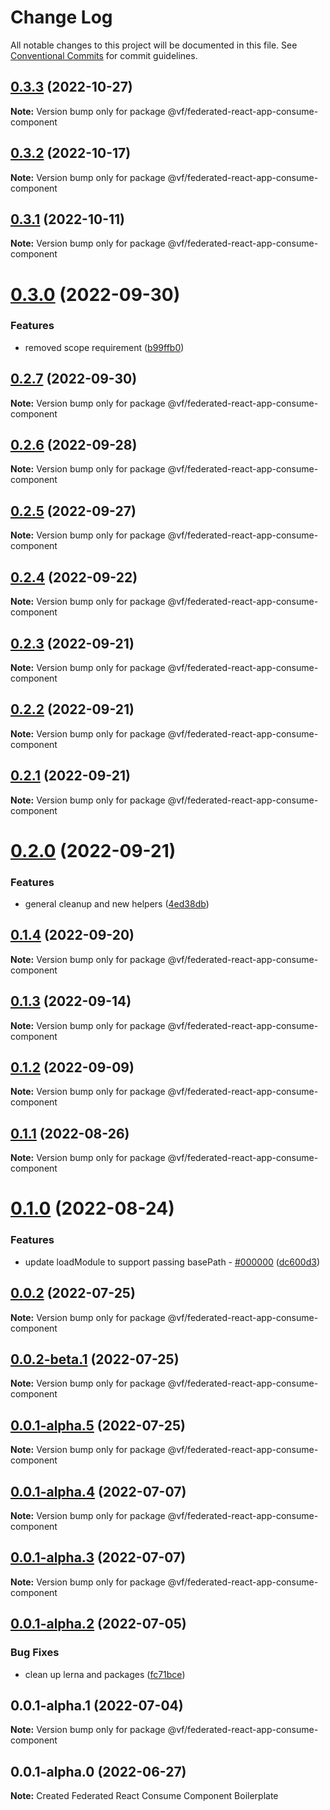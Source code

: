 # Change Log

All notable changes to this project will be documented in this file.
See [Conventional Commits](https://conventionalcommits.org) for commit guidelines.

## [0.3.3](https://vfuk-digital.visualstudio.com/Digital/_git/lib-web-federation-utils/compare/@vf/federated-react-app-consume-component@0.3.2...@vf/federated-react-app-consume-component@0.3.3) (2022-10-27)

**Note:** Version bump only for package @vf/federated-react-app-consume-component





## [0.3.2](https://vfuk-digital.visualstudio.com/Digital/_git/lib-web-federation-utils/compare/@vf/federated-react-app-consume-component@0.3.1...@vf/federated-react-app-consume-component@0.3.2) (2022-10-17)

**Note:** Version bump only for package @vf/federated-react-app-consume-component





## [0.3.1](https://vfuk-digital.visualstudio.com/Digital/_git/lib-web-federation-utils/compare/@vf/federated-react-app-consume-component@0.3.0...@vf/federated-react-app-consume-component@0.3.1) (2022-10-11)

**Note:** Version bump only for package @vf/federated-react-app-consume-component





# [0.3.0](https://vfuk-digital.visualstudio.com/Digital/_git/lib-web-federation-utils/compare/@vf/federated-react-app-consume-component@0.2.7...@vf/federated-react-app-consume-component@0.3.0) (2022-09-30)


### Features

* removed scope requirement ([b99ffb0](https://vfuk-digital.visualstudio.com/Digital/_git/lib-web-federation-utils/commits/b99ffb00171f44e1c3a97c6806decff6f11b4af1))





## [0.2.7](https://vfuk-digital.visualstudio.com/Digital/_git/lib-web-federation-utils/compare/@vf/federated-react-app-consume-component@0.2.6...@vf/federated-react-app-consume-component@0.2.7) (2022-09-30)

**Note:** Version bump only for package @vf/federated-react-app-consume-component





## [0.2.6](https://vfuk-digital.visualstudio.com/Digital/_git/lib-web-federation-utils/compare/@vf/federated-react-app-consume-component@0.2.5...@vf/federated-react-app-consume-component@0.2.6) (2022-09-28)

**Note:** Version bump only for package @vf/federated-react-app-consume-component





## [0.2.5](https://vfuk-digital.visualstudio.com/Digital/_git/lib-web-federation-utils/compare/@vf/federated-react-app-consume-component@0.2.4...@vf/federated-react-app-consume-component@0.2.5) (2022-09-27)

**Note:** Version bump only for package @vf/federated-react-app-consume-component





## [0.2.4](https://vfuk-digital.visualstudio.com/Digital/_git/lib-web-federation-utils/compare/@vf/federated-react-app-consume-component@0.2.3...@vf/federated-react-app-consume-component@0.2.4) (2022-09-22)

**Note:** Version bump only for package @vf/federated-react-app-consume-component





## [0.2.3](https://vfuk-digital.visualstudio.com/Digital/_git/lib-web-federation-utils/compare/@vf/federated-react-app-consume-component@0.2.2...@vf/federated-react-app-consume-component@0.2.3) (2022-09-21)

**Note:** Version bump only for package @vf/federated-react-app-consume-component





## [0.2.2](https://vfuk-digital.visualstudio.com/Digital/_git/lib-web-federation-utils/compare/@vf/federated-react-app-consume-component@0.2.1...@vf/federated-react-app-consume-component@0.2.2) (2022-09-21)

**Note:** Version bump only for package @vf/federated-react-app-consume-component





## [0.2.1](https://vfuk-digital.visualstudio.com/Digital/_git/lib-web-federation-utils/compare/@vf/federated-react-app-consume-component@0.2.0...@vf/federated-react-app-consume-component@0.2.1) (2022-09-21)

**Note:** Version bump only for package @vf/federated-react-app-consume-component





# [0.2.0](https://vfuk-digital.visualstudio.com/Digital/_git/lib-web-federation-utils/compare/@vf/federated-react-app-consume-component@0.1.4...@vf/federated-react-app-consume-component@0.2.0) (2022-09-21)


### Features

* general cleanup and new helpers ([4ed38db](https://vfuk-digital.visualstudio.com/Digital/_git/lib-web-federation-utils/commits/4ed38db296f26f37b6f81fca04c7034488013ea4))





## [0.1.4](https://vfuk-digital.visualstudio.com/Digital/_git/lib-web-federation-utils/compare/@vf/federated-react-app-consume-component@0.1.3...@vf/federated-react-app-consume-component@0.1.4) (2022-09-20)

**Note:** Version bump only for package @vf/federated-react-app-consume-component





## [0.1.3](https://vfuk-digital.visualstudio.com/Digital/_git/lib-web-federation-utils/compare/@vf/federated-react-app-consume-component@0.1.2...@vf/federated-react-app-consume-component@0.1.3) (2022-09-14)

**Note:** Version bump only for package @vf/federated-react-app-consume-component





## [0.1.2](https://vfuk-digital.visualstudio.com/Digital/_git/lib-web-federation-utils/compare/@vf/federated-react-app-consume-component@0.1.1...@vf/federated-react-app-consume-component@0.1.2) (2022-09-09)

**Note:** Version bump only for package @vf/federated-react-app-consume-component





## [0.1.1](https://vfuk-digital.visualstudio.com/Digital/_git/lib-web-federation-utils/compare/@vf/federated-react-app-consume-component@0.1.0...@vf/federated-react-app-consume-component@0.1.1) (2022-08-26)

**Note:** Version bump only for package @vf/federated-react-app-consume-component





# [0.1.0](https://vfuk-digital.visualstudio.com/Digital/_git/lib-web-federation-utils/compare/@vf/federated-react-app-consume-component@0.0.2...@vf/federated-react-app-consume-component@0.1.0) (2022-08-24)


### Features

* update loadModule to support passing basePath - [#000000](https://vfuk-digital.visualstudio.com/Digital/_git/lib-web-federation-utils/issues/000000) ([dc600d3](https://vfuk-digital.visualstudio.com/Digital/_git/lib-web-federation-utils/commits/dc600d3318c8d2de11f5886b0e99d9a8604bc3da))





## [0.0.2](https://vfuk-digital.visualstudio.com/Digital/_git/lib-web-federation-utils/compare/@vf/federated-react-app-consume-component@0.0.1-alpha.2...@vf/federated-react-app-consume-component@0.0.2) (2022-07-25)

**Note:** Version bump only for package @vf/federated-react-app-consume-component





## [0.0.2-beta.1](https://vfuk-digital.visualstudio.com/Digital/_git/lib-web-federation-utils/compare/@vf/federated-react-app-consume-component@0.0.1-alpha.4...@vf/federated-react-app-consume-component@0.0.2-beta.1) (2022-07-25)

**Note:** Version bump only for package @vf/federated-react-app-consume-component





## [0.0.1-alpha.5](https://dev.azure.com/vfuk-digital/Digital/_git/lib-web-federation-utils/compare/@vf/federated-react-app-consume-component@0.0.1-alpha.4...@vf/federated-react-app-consume-component@0.0.1-alpha.5) (2022-07-25)

**Note:** Version bump only for package @vf/federated-react-app-consume-component





## [0.0.1-alpha.4](https://vfuk-digital.visualstudio.com/Digital/_git/lib-web-federation-utils/compare/@vf/federated-react-app-consume-component@0.0.1-alpha.3...@vf/federated-react-app-consume-component@0.0.1-alpha.4) (2022-07-07)

**Note:** Version bump only for package @vf/federated-react-app-consume-component





## [0.0.1-alpha.3](https://vfuk-digital.visualstudio.com/Digital/_git/lib-web-federation-utils/compare/@vf/federated-react-app-consume-component@0.0.1-alpha.2...@vf/federated-react-app-consume-component@0.0.1-alpha.3) (2022-07-07)

**Note:** Version bump only for package @vf/federated-react-app-consume-component





## [0.0.1-alpha.2](https://vfuk-digital.visualstudio.com/Digital/_git/lib-web-federation-utils/compare/@vf/federated-react-app-consume-component@0.0.1-alpha.1...@vf/federated-react-app-consume-component@0.0.1-alpha.2) (2022-07-05)


### Bug Fixes

* clean up lerna and packages ([fc71bce](https://vfuk-digital.visualstudio.com/Digital/_git/lib-web-federation-utils/commits/fc71bceea2880b9d479d95903c6eea67fc2ee27f))





## 0.0.1-alpha.1 (2022-07-04)

**Note:** Version bump only for package @vf/federated-react-app-consume-component





## 0.0.1-alpha.0 (2022-06-27)

**Note:** Created Federated React Consume Component Boilerplate
